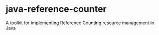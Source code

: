 # java-reference-counter

A toolkit for implementing Reference Counting resource management in Java
